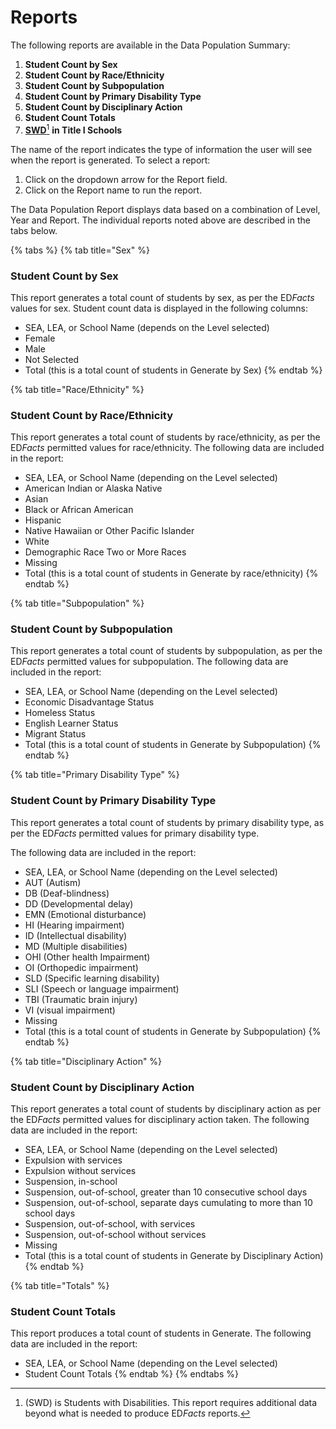 # Reports

The following reports are available in the Data Population Summary:

1. **Student Count by Sex**
2. **Student Count by Race/Ethnicity**
3. **Student Count by Subpopulation**
4. **Student Count by Primary Disability Type**
5. **Student Count by Disciplinary Action**
6. **Student Count Totals**
7. [**SWD**](#user-content-fn-1)[^1] **in Title I Schools**

The name of the report indicates the type of information the user will see when the report is generated. To select a report:

1. Click on the dropdown arrow for the Report field.
2. Click on the Report name to run the report.

The Data Population Report displays data based on a combination of Level, Year and Report. The individual reports noted above are described in the tabs below.

{% tabs %}
{% tab title="Sex" %}
### **Student Count by Sex**

This report generates a total count of students by sex, as per the E&#x44;_&#x46;acts_ values for sex. Student count data is displayed in the following columns:

* SEA, LEA, or School Name (depends on the Level selected)
* Female
* Male
* Not Selected
* Total (this is a total count of students in Generate by Sex)
{% endtab %}

{% tab title="Race/Ethnicity" %}
### **Student Count by Race/Ethnicity**

This report generates a total count of students by race/ethnicity, as per the E&#x44;_&#x46;acts_ permitted values for race/ethnicity. The following data are included in the report:

* SEA, LEA, or School Name (depending on the Level selected)
* American Indian or Alaska Native
* Asian
* Black or African American
* Hispanic
* Native Hawaiian or Other Pacific Islander
* White
* Demographic Race Two or More Races
* Missing
* Total (this is a total count of students in Generate by race/ethnicity)
{% endtab %}

{% tab title="Subpopulation" %}
### **Student Count by Subpopulation**

This report generates a total count of students by subpopulation, as per the E&#x44;_&#x46;acts_ permitted values for subpopulation. The following data are included in the report:

* SEA, LEA, or School Name (depending on the Level selected)
* Economic Disadvantage Status
* Homeless Status
* English Learner Status
* Migrant Status
* Total (this is a total count of students in Generate by Subpopulation)
{% endtab %}

{% tab title="Primary Disability Type" %}
### **Student Count by Primary Disability Type**

This report generates a total count of students by primary disability type, as per the E&#x44;_&#x46;acts_ permitted values for primary disability type.

The following data are included in the report:

* SEA, LEA, or School Name (depending on the Level selected)
* AUT (Autism)
* DB (Deaf-blindness)
* DD (Developmental delay)
* EMN (Emotional disturbance)
* HI (Hearing impairment)
* ID (Intellectual disability)
* MD (Multiple disabilities)
* OHI (Other health Impairment)
* OI (Orthopedic impairment)
* SLD (Specific learning disability)
* SLI (Speech or language impairment)
* TBI (Traumatic brain injury)
* VI (visual impairment)
* Missing
* Total (this is a total count of students in Generate by Subpopulation)
{% endtab %}

{% tab title="Disciplinary Action" %}
### **Student Count by Disciplinary Action**

This report generates a total count of students by disciplinary action as per the E&#x44;_&#x46;acts_ permitted values for disciplinary action taken. The following data are included in the report:

* SEA, LEA, or School Name (depending on the Level selected)
* Expulsion with services
* Expulsion without services
* Suspension, in-school
* Suspension, out-of-school, greater than 10 consecutive school days
* Suspension, out-of-school, separate days cumulating to more than 10 school days
* Suspension, out-of-school, with services
* Suspension, out-of-school without services
* Missing
* Total (this is a total count of students in Generate by Disciplinary Action)
{% endtab %}

{% tab title="Totals" %}
### **Student Count Totals**

This report produces a total count of students in Generate. The following data are included in the report:

* SEA, LEA, or School Name (depending on the Level selected)
* Student Count Totals
{% endtab %}
{% endtabs %}

[^1]: (SWD) is Students with Disabilities. This report requires additional data beyond what is needed to produce E&#x44;_&#x46;acts_ reports.
